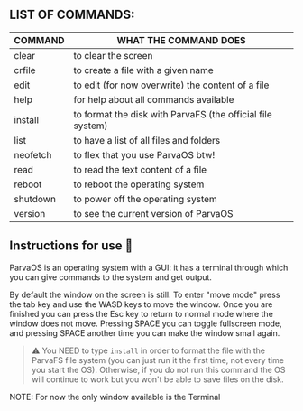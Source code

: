## **LIST OF COMMANDS:**

|   COMMAND                   |                WHAT THE COMMAND DOES                       |
| --------------------------- | ---------------------------------------------------------- |
|   clear                     | to clear the screen                                        |
|   crfile <filename>         | to create a file with a given name                         |
|   edit <filename> <content> | to edit (for now overwrite) the content of a file          |
|   help                      | for help about all commands available                      |
|   install                   | to format the disk with ParvaFS (the official file system) |
|   list                      | to have a list of all files and folders                    |
|   neofetch                  | to flex that you use ParvaOS btw!                          |
|   read <filename>           | to read the text content of a file                         |
|   reboot                    | to reboot the operating system                             |
|   shutdown                  | to power off the operating system                          |
|   version                   | to see the current version of ParvaOS                      |

## **Instructions for use 📖**

ParvaOS is an operating system with a GUI: it has a terminal through which you can give commands to the system and get output.

By default the window on the screen is still. To enter "move mode" press the tab key and use the WASD keys to move the window. Once you are finished you can press the Esc key to return to normal mode where the window does not move. Pressing SPACE you can toggle fullscreen mode, and pressing SPACE another time you can make the window small again.

> ⚠️ You NEED to type `install` in order to format the file with the ParvaFS file system (you can just run it the first time, not every time you start the OS). Otherwise, if you do not run this command the OS will continue to work but you won't be able to save files on the disk.

NOTE: For now the only window available is the Terminal